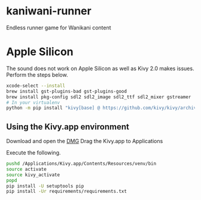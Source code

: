 # kaniwani-runner
Endless runner game for Wanikani content


# Apple Silicon

The sound does not work on Apple Silicon as well as Kivy 2.0 makes issues. Perform the steps below.

```bash
xcode-select --install
brew install gst-plugins-bad gst-plugins-good
brew install pkg-config sdl2 sdl2_image sdl2_ttf sdl2_mixer gstreamer
# In your virtualenv
python -m pip install "kivy[base] @ https://github.com/kivy/kivy/archive/master.zip"
```

## Using the Kivy.app environment

Download and open the [DMG](https://kivy.org/downloads/ci/osx/app/Kivy.dmg)
Drag the Kivy.app to Applications

Execute the following.

```bash
pushd /Applications/Kivy.app/Contents/Resources/venv/bin
source activate
source kivy_activate
popd
pip install -U setuptools pip
pip install -Ur requirements/requirements.txt
```
